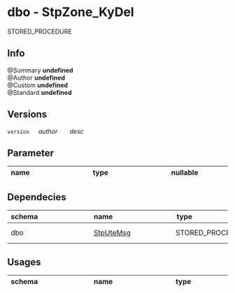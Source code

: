 # dbo - StpZone_KyDel
STORED_PROCEDURE
## Info 
@Summary **undefined**  
@Author **undefined**  
@Custom **undefined**  
@Standard **undefined**  
## Versions 
`version `&ensp;&ensp;_author_&ensp;&ensp;&ensp;&ensp;_desc_&ensp;&ensp;&ensp;&ensp;  
## Parameter
| name&ensp;&ensp;&ensp;&ensp;&ensp;&ensp;&ensp;&ensp;&ensp;&ensp;&ensp;&ensp;&ensp;&ensp;&ensp;&ensp;  | type&ensp;&ensp;&ensp;&ensp;&ensp;&ensp;&ensp;&ensp;&ensp;&ensp;&ensp;&ensp;&ensp;&ensp;&ensp;&ensp;  | nullable&ensp;&ensp;&ensp;&ensp;&ensp;&ensp;&ensp;&ensp;&ensp;&ensp;&ensp;&ensp;  | output&ensp;&ensp;&ensp;&ensp;&ensp;&ensp;&ensp;&ensp;&ensp;&ensp;&ensp;&ensp;&ensp;&ensp;  |
| ------ | ------ | ------ | ------ |
## Dependecies 
| schema&ensp;&ensp;&ensp;&ensp;&ensp;&ensp;&ensp;&ensp;&ensp;&ensp;&ensp;&ensp;&ensp;&ensp;  | name&ensp;&ensp;&ensp;&ensp;&ensp;&ensp;&ensp;&ensp;&ensp;&ensp;&ensp;&ensp;&ensp;&ensp;&ensp;&ensp;  | type&ensp;&ensp;&ensp;&ensp;&ensp;&ensp;&ensp;&ensp;&ensp;&ensp;&ensp;&ensp;&ensp;&ensp;&ensp;&ensp;  | description&ensp;&ensp;&ensp;&ensp;&ensp;&ensp;&ensp;&ensp;&ensp;  |
| ------ | ------ | ------ | ------ |
| dbo  | [StpUteMsg](./StpUteMsg.md)  | STORED_PROCEDURE  | Inserisce messaggi utente asincroni  |
## Usages 
| schema&ensp;&ensp;&ensp;&ensp;&ensp;&ensp;&ensp;&ensp;&ensp;&ensp;&ensp;&ensp;&ensp;&ensp;  | name&ensp;&ensp;&ensp;&ensp;&ensp;&ensp;&ensp;&ensp;&ensp;&ensp;&ensp;&ensp;&ensp;&ensp;&ensp;&ensp;  | type&ensp;&ensp;&ensp;&ensp;&ensp;&ensp;&ensp;&ensp;&ensp;&ensp;&ensp;&ensp;&ensp;&ensp;&ensp;&ensp;  | description&ensp;&ensp;&ensp;&ensp;&ensp;&ensp;&ensp;&ensp;&ensp;  |
| ------ | ------ | ------ | ------ |
